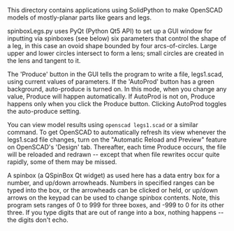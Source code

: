 This directory contains applications using SolidPython to make
OpenSCAD models of mostly-planar parts like gears and legs.

spinboxLegs.py uses PyQt (Python Qt5 API) to set up a GUI window for
inputting via spinboxes (see below) six parameters that control the
shape of a leg, in this case an ovoid shape bounded by four
arcs-of-circles.  Large upper and lower circles intersect to form a
lens; small circles are created in the lens and tangent to it.

The 'Produce' button in the GUI tells the program to write a file,
legs1.scad, using current values of parameters.  If the 'AutoProd'
button has a green background, auto-produce is turned on.  In this
mode, when you change any value, Produce will happen automatically.
If AutoProd is not on, Produce happens only when you click the Produce
button.  Clicking AutoProd toggles the auto-produce setting.

You can view model results using `openscad legs1.scad` or a similar
command.  To get OpenSCAD to automatically refresh its view whenever
the legs1.scad file changes, turn on the "Automatic Reload and
Preview" feature on OpenSCAD's 'Design' tab.  Thereafter, each time
Produce occurs, the file will be reloaded and redrawn -- except that
when file rewrites occur quite rapidly, some of them may be missed.

A spinbox (a QSpinBox Qt widget) as used here has a data entry box for
a number, and up/down arrowheads.  Numbers in specified ranges can be
typed into the box, or the arrowheads can be clicked or held, or
up/down arrows on the keypad can be used to change spinbox contents.
Note, this program sets ranges of 0 to 999 for three boxes, and -999
to 0 for its other three.  If you type digits that are out of range
into a box, nothing happens -- the digits don't echo.

